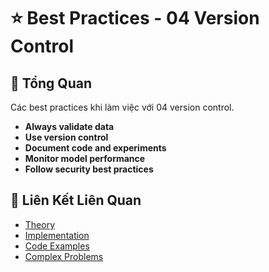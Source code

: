 # ⭐ Best Practices - 04 Version Control

## 🎯 Tổng Quan

Các best practices khi làm việc với 04 version control.

- **Always validate data**
- **Use version control**
- **Document code and experiments**
- **Monitor model performance**
- **Follow security best practices**

## 🔗 Liên Kết Liên Quan

- [Theory](./THEORY_04_version_control.md)
- [Implementation](./IMPLEMENTATION_04_version_control.md)
- [Code Examples](./CODE_EXAMPLES_04_version_control.md)
- [Complex Problems](./COMPLEX_PROBLEMS.md)
